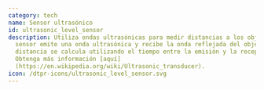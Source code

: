 ```yaml
---
category: tech
name: Sensor ultrasónico
id: ultrasonic_level_sensor
description: Utiliza ondas ultrasónicas para medir distancias a los objetos. El
  sensor emite una onda ultrasónica y recibe la onda reflejada del objeto. La
  distancia se calcula utilizando el tiempo entre la emisión y la recepción.
  Obtenga más información [aquí]
  (https://en.wikipedia.org/wiki/Ultrasonic_transducer).
icon: /dtpr-icons/ultrasonic_level_sensor.svg
---
```

